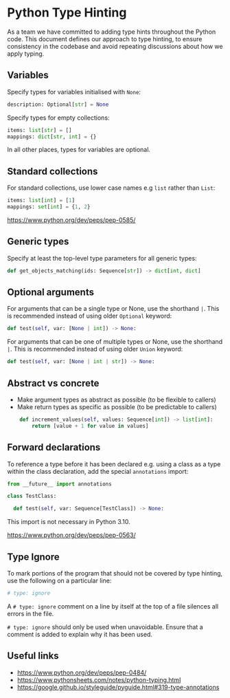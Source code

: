 # Python Type Hinting

As a team we have committed to adding type hints throughout the Python code. This document defines our approach to type hinting, to ensure consistency in the codebase and avoid repeating discussions about how we apply typing.

## Variables

Specify types for variables initialised with `None`:

```python
description: Optional[str] = None
```

Specify types for empty collections:

```python
items: list[str] = []
mappings: dict[str, int] = {}
```

In all other places, types for variables are optional.

## Standard collections

For standard collections, use lower case names e.g `list` rather than `List`:

```python
items: list[int] = [1]
mappings: set[int] = {1, 2}
```

https://www.python.org/dev/peps/pep-0585/

## Generic types

Specify at least the top-level type parameters for all generic types:

```python
def get_objects_matching(ids: Sequence[str]) -> dict[int, dict]
```

## Optional arguments

For arguments that can be a single type or None, use the shorthand `|`. This is recommended instead of using older `Optional` keyword:

```python
def test(self, var: [None | int]) -> None:
```

For arguments that can be one of multiple types or None, use the shorthand `|`. This is recommended instead of using older `Union` keyword:

```python
def test(self, var: [None | int | str]) -> None:
```

## Abstract vs concrete

- Make argument types as abstract as possible (to be flexible to callers)
- Make return types as specific as possible (to be predictable to callers)

```python
    def increment_values(self, values: Sequence[int]) -> list[int]:
        return [value + 1 for value in values]
```

## Forward declarations

To reference a type before it has been declared e.g. using a class as a type within the class declaration, add the special `annotations` import:

```python
from __future__ import annotations

class TestClass:

  def test(self, var: Sequence[TestClass]) -> None:
```

This import is not necessary in Python 3.10.

https://www.python.org/dev/peps/pep-0563/

## Type Ignore

To mark portions of the program that should not be covered by type hinting, use the following on a particular line:

```python
# type: ignore
```

A `# type: ignore` comment on a line by itself at the top of a file silences all errors in the file.

`# type: ignore` should only be used when unavoidable. Ensure that a comment is added to explain why it has been used.

## Useful links

- https://www.python.org/dev/peps/pep-0484/
- https://www.pythonsheets.com/notes/python-typing.html
- https://google.github.io/styleguide/pyguide.html#319-type-annotations
